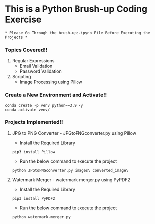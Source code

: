 # This is a Python Brush-up Coding Exercise
``` * Please Go Through the brush-ups.ipynb File Before Executing the Projects * ```
### Topics Covered!!

1. Regular Expressions
    * Email Validation
    * Password Validation
2. Scripting
    * Image Processing using Pillow


### Create a New Environment and Activate!!

```
conda create -p venv python==3.9 -y
conda activate venv/
```

### Projects Implemented!!

1. JPG to PNG Converter - JPGtoPNGconverter.py using Pillow
    * Install the Required Library
    ```
    pip3 install Pillow
    ```
    * Run the below command to execute the project
    ```
    python JPGtoPNGconverter.py images\ converted_image\
    ```

2. Watermark Merger - watermark-merger.py using PyPDF2
    * Install the Required Library
    ```
    pip3 install PyPDF2
    ```
    * Run the below command to execute the project
    ```
    python watermark-merger.py
    ```